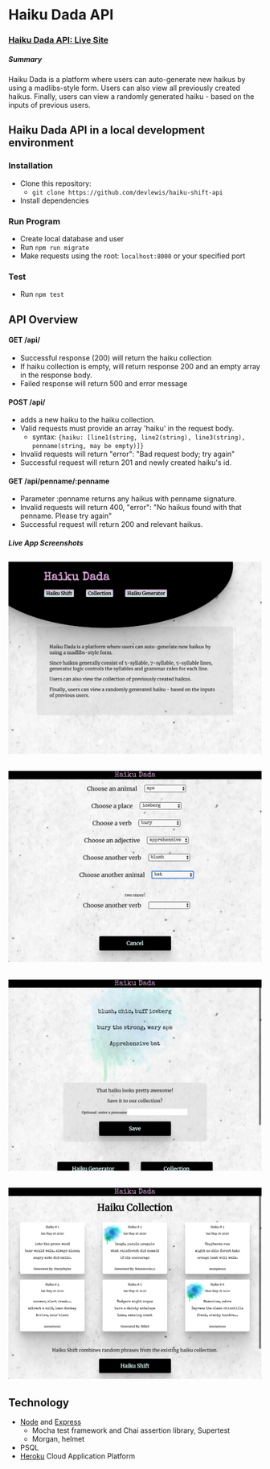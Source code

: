 # Haiku Dada API

### [Haiku Dada API: Live Site](https://intense-ridge-06549.herokuapp.com/)

##### Summary

Haiku Dada is a platform where users can auto-generate new haikus by
using a madlibs-style form. Users can also view all previously created
haikus. Finally, users can view a randomly generated haiku - based on
the inputs of previous users.

## Haiku Dada API in a local development environment

### Installation

- Clone this repository:
  - `git clone https://github.com/devlewis/haiku-shift-api`
- Install dependencies

### Run Program

- Create local database and user
- Run `npm run migrate`
- Make requests using the root: `localhost:8000` or your specified port

### Test

- Run `npm test`

## API Overview

#### GET /api/

- Successful response (200) will return the haiku collection
- If haiku collection is empty, will return response 200 and an empty array in the response body.
- Failed response will return 500 and error message

#### POST /api/

- adds a new haiku to the haiku collection.
- Valid requests must provide an array 'haiku' in the request body.
  - syntax: `{haiku: [line1(string, line2(string), line3(string), penname(string, may be empty)]}`
- Invalid requests will return "error": "Bad request body; try again"
- Successful request will return 201 and newly created haiku's id.

#### GET /api/penname/:penname

- Parameter :penname returns any haikus with penname signature.
- Invalid requests will return 400, "error": "No haikus found with that penname. Please try again"
- Successful request will return 200 and relevant haikus.

##### Live App Screenshots

## ![](src/images/Screen%20Shot%202020-05-17%20at%209.13.40%20PM.png)

## ![](src/images/Screen%20Shot%202020-05-17%20at%209.14.18%20PM.png)

## ![](src/images/Screen%20Shot%202020-05-17%20at%209.14.41%20PM.png)

## ![](src/images/Screen%20Shot%202020-05-17%20at%209.14.53%20PM.png)

## Technology

- [Node](https://nodejs.org/en/) and [Express](https://expressjs.com/)
  - Mocha test framework and Chai assertion library, Supertest
  - Morgan, helmet
- PSQL
- [Heroku](https://www.heroku.com/) Cloud Application Platform

#####
